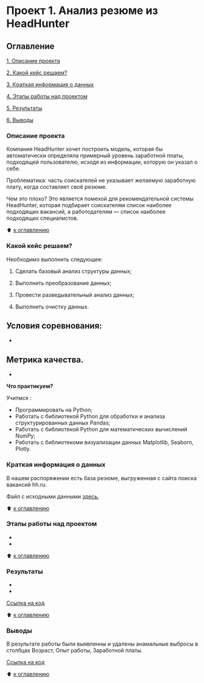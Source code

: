 # Проект 1. Анализ резюме из HeadHunter

## Оглавление
  [1. Описание проекта](https://github.com/211604270720/Git/blob/master/PROJECT-1/README.md#Описание-проекта)

  [2. Какой кейс решаем?](#Какой-кейс-решаем)

  [3. Краткая информация о данных](https://github.com/211604270720/Git/README.md#Краткая-информация-о-данных)

  [4. Этапы работы над проектом](https://github.com/211604270720/Git/README.md#Этапы-работы-над-проектом)

  [5. Результаты](https://github.com/211604270720/Git/README.md#Результаты)

  [6. Выводы](https://github.com/211604270720/Git/README.md#Выводы)

### Описание проекта

Компания HeadHunter хочет построить модель, которая бы автоматически определяла примерный уровень заработной платы, подходящей пользователю, исходя из информации, которую он указал о себе.

Проблематика: часть соискателей не указывает желаемую заработную плату, когда составляет своё резюме.

Чем это плохо?
Это является помехой для рекомендательной системы HeadHunter, которая подбирает соискателям список наиболее подходящих вакансий, а работодателям — список наиболее подходящих специалистов.

:arrow_up: [к оглавлению](https://github.com/211604270720/Git/blob/master/PROJECT-1/README.md#Описание-проекта)

### Какой кейс решаем?

Необходимо выполнить следующее:

  1. Сделать базовый анализ структуры данных;

  2. Выполнить преобразование данных;

  3. Провести разведывательный анализ данных;

  4. Выполнить очистку данных.

**Условия соревнования:**
-
-

**Метрика качества.**
-
-

**Что практикуем?** 

Учитмся :
  - Программировать на Python;
  - Работать с библиотекой Python для обработки и анализа структурированных данных Pandas;
  - Работать с библиотекой Python для математических вычислений NumPy;
  - Работать с библиотекоми визуализации данных Matplotlib, Seaborn, Plotly.

### Краткая информация о данных

В нашем распоряжении есть база резюме, выгруженная с сайта поиска вакансий hh.ru.

Файл с исходными данными [здесь.](https://drive.google.com/file/d/1Kb78mAWYKcYlellTGhIjPI-bCcKbGuTn/view?usp=sharing)

:arrow_up: [к оглавлению](https://github.com/211604270720/Git/blob/master/PROJECT-1/README.md#Описание-проекта)

### Этапы работы над проектом
-
-

:arrow_up: [к оглавлению](https://github.com/211604270720/Git/blob/master/PROJECT-1/README.md#Описание-проекта)

### Результаты
-
-

[Ссылка на код](https://github.com/211604270720/Git/blob/master/PROJECT-1/Project-1.ipynb)

:arrow_up: [к оглавлению](https://github.com/211604270720/Git/blob/master/PROJECT-1/README.md#Описание-проекта)

### Выводы

  В результате работы были выявленны и удалены анамальные выбросы в столбцах Возраст, Опыт работы, Заработной платы.

[Ссылка на код](https://github.com/211604270720/Git/blob/master/PROJECT-1/Project-1.ipynb)

:arrow_up: [к оглавлению](https://github.com/211604270720/Git/blob/master/PROJECT-1/README.md#Описание-проекта)
